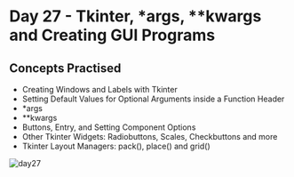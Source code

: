 # Day 27 - Tkinter, *args, **kwargs and Creating GUI Programs
## Concepts Practised
- Creating Windows and Labels with Tkinter
- Setting Default Values for Optional Arguments inside a Function Header
- *args
- **kwargs
- Buttons, Entry, and Setting Component Options
- Other Tkinter Widgets: Radiobuttons, Scales, Checkbuttons and more
- Tkinter Layout Managers: pack(), place() and grid()

![day27](https://user-images.githubusercontent.com/98851253/155421521-9225b5e5-f6d8-46c2-ad25-5017ba86ae44.gif)
